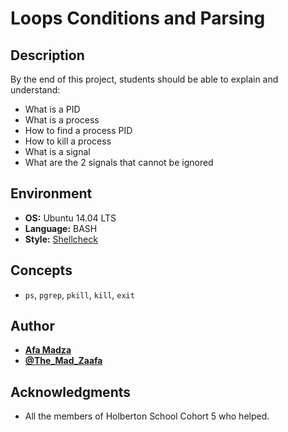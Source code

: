# Loops Conditions and Parsing

## Description
By the end of this project, students should be able to explain and understand:

* What is a PID
* What is a process
* How to find a process PID
* How to kill a process
* What is a signal
* What are the 2 signals that cannot be ignored

## Environment

* __OS:__ Ubuntu 14.04 LTS
* __Language:__ BASH
* __Style:__ [Shellcheck](https://github.com/koalaman/shellcheck)

## Concepts
* ``ps``, ``pgrep``, ``pkill``, ``kill``, ``exit``

## Author

* [**Afa Madza**](https://github.com/AfaMadza)
* [**@The_Mad_Zaafa**](https://twitter.com/The_Mad_Zaafa)

## Acknowledgments
* All the members of Holberton School Cohort 5 who helped.